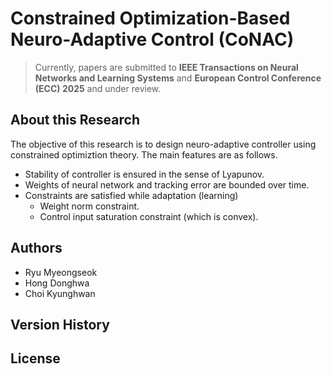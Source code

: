 # Constrained Optimization-Based Neuro-Adaptive Control (CoNAC)

> Currently, papers are submitted to __IEEE Transactions on Neural Networks and Learning Systems__ and __European Control Conference (ECC) 2025__ and under review. 

## About this Research

The objective of this research is to design neuro-adaptive controller using constrained optimiztion theory. 
The main features are as follows.

- Stability of controller is ensured in the sense of Lyapunov.
- Weights of neural network and tracking error are bounded over time.
- Constraints are satisfied while adaptation (learning)
    - Weight norm constraint.
    - Control input saturation constraint (which is convex).



## Authors

- Ryu Myeongseok
- Hong Donghwa
- Choi Kyunghwan

## Version History

## License



